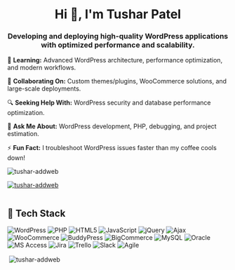 <h1 align="center">Hi 👋, I'm Tushar Patel</h1>
<h3 align="center">Developing and deploying high-quality WordPress applications with optimized performance and scalability.</h3>

🌱 **Learning:** Advanced WordPress architecture, performance optimization, and modern workflows.  

🤝 **Collaborating On:** Custom themes/plugins, WooCommerce solutions, and large-scale deployments.  

🔍 **Seeking Help With:** WordPress security and database performance optimization.  

💬 **Ask Me About:** WordPress development, PHP, debugging, and project estimation.  

⚡ **Fun Fact:** I troubleshoot WordPress issues faster than my coffee cools down!  

<p align="left"> <img src="https://komarev.com/ghpvc/?username=tushar-addweb&label=Profile%20views&color=0e75b6&style=flat" alt="tushar-addweb" /> </p>

<p align="left"> <a href="https://github.com/ryo-ma/github-profile-trophy"><img src="https://github-profile-trophy.vercel.app/?username=tushar-addweb" alt="tushar-addweb" /></a> </p>

<p align="left"> <a href="https://twitter.com/" target="blank"><img src="https://img.shields.io/twitter/follow/?logo=twitter&style=for-the-badge" alt="" /></a> </p>

## 🚀 Tech Stack

![WordPress](https://img.shields.io/badge/WordPress-21759B?style=for-the-badge&logo=wordpress&logoColor=white)  ![PHP](https://img.shields.io/badge/PHP-777BB4?style=for-the-badge&logo=php&logoColor=white)  ![HTML5](https://img.shields.io/badge/HTML5-E34F26?style=for-the-badge&logo=html5&logoColor=white)  ![JavaScript](https://img.shields.io/badge/JavaScript-F7DF1E?style=for-the-badge&logo=javascript&logoColor=black)  ![jQuery](https://img.shields.io/badge/jQuery-0769AD?style=for-the-badge&logo=jquery&logoColor=white)  ![Ajax](https://img.shields.io/badge/Ajax-0078D7?style=for-the-badge&logo=microsoft&logoColor=white)  ![WooCommerce](https://img.shields.io/badge/WooCommerce-96588A?style=for-the-badge&logo=woocommerce&logoColor=white)  ![BuddyPress](https://img.shields.io/badge/BuddyPress-EF562D?style=for-the-badge&logo=wordpress&logoColor=white)  ![BigCommerce](https://img.shields.io/badge/BigCommerce-121212?style=for-the-badge&logo=bigcommerce&logoColor=white)  ![MySQL](https://img.shields.io/badge/MySQL-4479A1?style=for-the-badge&logo=mysql&logoColor=white)  ![Oracle](https://img.shields.io/badge/Oracle-F80000?style=for-the-badge&logo=oracle&logoColor=white)  ![MS Access](https://img.shields.io/badge/MS_Access-A4373A?style=for-the-badge&logo=microsoft-access&logoColor=white)  ![Jira](https://img.shields.io/badge/Jira-0052CC?style=for-the-badge&logo=jira&logoColor=white)  ![Trello](https://img.shields.io/badge/Trello-0079BF?style=for-the-badge&logo=trello&logoColor=white)  ![Slack](https://img.shields.io/badge/Slack-4A154B?style=for-the-badge&logo=slack&logoColor=white)  ![Agile](https://img.shields.io/badge/Agile-1362AD?style=for-the-badge&logo=agile&logoColor=white)  

<p>&nbsp;<img align="center" src="https://github-readme-stats.vercel.app/api?username=tushar-addweb&show_icons=true&locale=en" alt="tushar-addweb" /></p>
